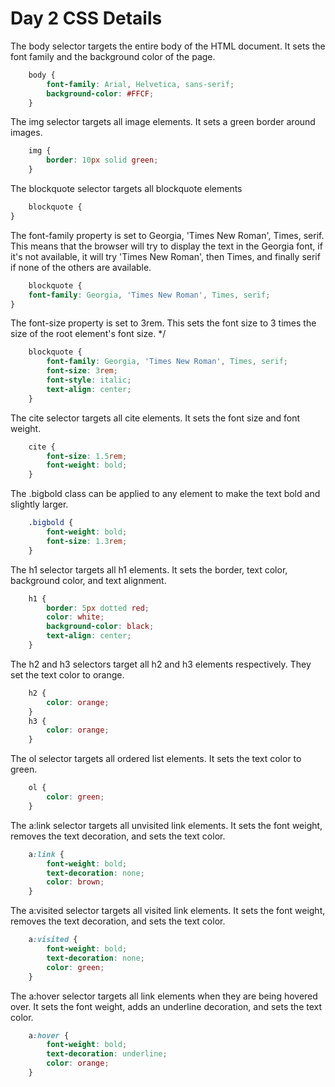 # Day 2 CSS Details

The body selector targets the entire body of the HTML document.
It sets the font family and the background color of the page.

```css
    body {
        font-family: Arial, Helvetica, sans-serif;
        background-color: #FFCF;
    }
```
The img selector targets all image elements.
It sets a green border around images.

```css
    img {
        border: 10px solid green;
    }
```

The blockquote selector targets all blockquote elements

```css
    blockquote {
}
```

The font-family property is set to Georgia, 'Times New Roman', Times, serif.
This means that the browser will try to display the text in the Georgia font,
if it's not available, it will try 'Times New Roman', then Times, and finally serif if none of the others are available.

```css
    blockquote {
    font-family: Georgia, 'Times New Roman', Times, serif;
}
```

The font-size property is set to 3rem. This sets the font size to 3 times the size of the root element's font size. */

```css
    blockquote {
        font-family: Georgia, 'Times New Roman', Times, serif;
        font-size: 3rem; 
        font-style: italic;
        text-align: center;
    }
```
The cite selector targets all cite elements.
It sets the font size and font weight.

```css
    cite {
        font-size: 1.5rem;
        font-weight: bold;
    }
```
The .bigbold class can be applied to any element to make the text bold and slightly larger.

```css
    .bigbold {
        font-weight: bold;
        font-size: 1.3rem;
    }
```
The h1 selector targets all h1 elements.
It sets the border, text color, background color, and text alignment.

```css
    h1 {
        border: 5px dotted red;
        color: white;
        background-color: black;
        text-align: center;
    }
```
The h2 and h3 selectors target all h2 and h3 elements respectively.
They set the text color to orange.

```css
    h2 {
        color: orange;
    }
    h3 {
        color: orange;
    }
```
The ol selector targets all ordered list elements.
It sets the text color to green.

```css
    ol {
        color: green;
    }
```
The a:link selector targets all unvisited link elements.
It sets the font weight, removes the text decoration, and sets the text color.

```css
    a:link {
        font-weight: bold;
        text-decoration: none;
        color: brown;
    }
```
The a:visited selector targets all visited link elements.
It sets the font weight, removes the text decoration, and sets the text color.

```css
    a:visited {
        font-weight: bold;
        text-decoration: none;
        color: green;
    }
```
The a:hover selector targets all link elements when they are being hovered over.
It sets the font weight, adds an underline decoration, and sets the text color.

```css
    a:hover {
        font-weight: bold;
        text-decoration: underline;
        color: orange;
    }
```